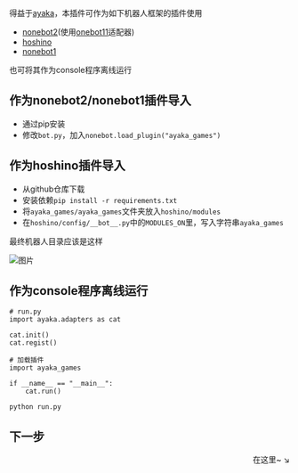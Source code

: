 得益于[ayaka](https://github.com/bridgeL/ayaka)，本插件可作为如下机器人框架的插件使用

- [nonebot2](https://github.com/nonebot/nonebot2)(使用[onebot11](https://github.com/nonebot/adapter-onebot)适配器)
- [hoshino](https://github.com/Ice-Cirno/HoshinoBot)
- [nonebot1](https://github.com/nonebot/nonebot)

也可将其作为console程序离线运行

## 作为nonebot2/nonebot1插件导入

- 通过pip安装
- 修改`bot.py`，加入`nonebot.load_plugin("ayaka_games")`

## 作为hoshino插件导入

- 从github仓库下载
- 安装依赖`pip install -r requirements.txt`
- 将`ayaka_games/ayaka_games`文件夹放入`hoshino/modules`
- 在`hoshino/config/__bot__.py`中的`MODULES_ON`里，写入字符串`ayaka_games`

最终机器人目录应该是这样

![图片](https://user-images.githubusercontent.com/47290820/212525875-c72c83ae-baa1-4085-8f83-7c4a11711895.png)

## 作为console程序离线运行

```
# run.py
import ayaka.adapters as cat

cat.init()
cat.regist()

# 加载插件
import ayaka_games

if __name__ == "__main__":
    cat.run()
```

```
python run.py
```

## 下一步

<div align="right">
    在这里~ ↘
</div>

